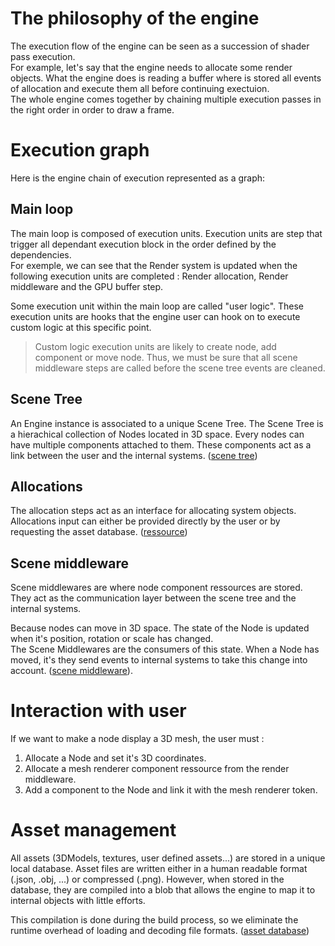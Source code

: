 
# The philosophy of the engine

The execution flow of the engine can be seen as a succession of shader pass execution. <br/>
For example, let's say that the engine needs to allocate some render objects. What the engine does is reading a buffer where is stored all events of allocation and execute them all before continuing exectuion. <br/>
The whole engine comes together by chaining multiple execution passes in the right order in order to draw a frame.

# Execution graph

Here is the engine chain of execution represented as a graph:

<svg-inline src="architecture_overview_execution.svg"></svg-inline>

## Main loop

The main loop is composed of execution units. Execution units are step that trigger all dependant execution block in the order defined by the dependencies. <br/>
For exemple, we can see that the Render system is updated when the following execution units are completed : Render allocation, Render middleware and the GPU buffer step.

Some execution unit within the main loop are called "user logic". These execution units are hooks that the engine user can hook on to execute custom logic at this specific point.

> Custom logic execution units are likely to create node, add component or move node. Thus, we must be sure that all scene middleware steps are called before the scene tree events are cleaned.

## Scene Tree

An Engine instance is associated to a unique Scene Tree. The Scene Tree is a hierachical collection of Nodes located in 3D space. Every nodes can have multiple components attached to them. These components act as a link between the user and the internal systems. ([scene tree](Scene.md))

<svg-inline src="architecture_overview_scene_tree.svg"></svg-inline>

## Allocations

The allocation steps act as an interface for allocating system objects. Allocations input can either be provided directly by the user or by requesting the asset database. ([ressource](ressource.md))

## Scene middleware

Scene middlewares are where node component ressources are stored. They act as the communication layer between the scene tree and the internal systems.

Because nodes can move in 3D space. The state of the Node is updated when it's position, rotation or scale has changed. <br/>
The Scene Middlewares are the consumers of this state. When a Node has moved, it's they send events to internal systems to take this change into account. ([scene middleware](SceneMiddleware.md)).

# Interaction with user

If we want to make a node display a 3D mesh, the user must :

 1. Allocate a Node and set it's 3D coordinates.
 2. Allocate a mesh renderer component ressource from the render middleware.
 3. Add a component to the Node and link it with the mesh renderer token.

# Asset management

All assets (3DModels, textures, user defined assets...) are stored in a unique local database. Asset files are written either in a human readable format (.json, .obj, ...) or compressed (.png). However, when stored in the database, they are compiled into a blob that allows the engine to map it to internal objects with little efforts.

This compilation is done during the build process, so we eliminate the runtime overhead of loading and decoding file formats. ([asset database](AssetDatabase.md))